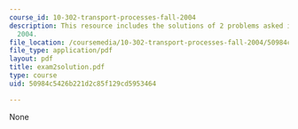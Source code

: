 ```yaml
---
course_id: 10-302-transport-processes-fall-2004
description: This resource includes the solutions of 2 problems asked in exam 2, fall
  2004.
file_location: /coursemedia/10-302-transport-processes-fall-2004/50984c5426b221d2c85f129cd5953464_exam2solution.pdf
file_type: application/pdf
layout: pdf
title: exam2solution.pdf
type: course
uid: 50984c5426b221d2c85f129cd5953464

---
```

None